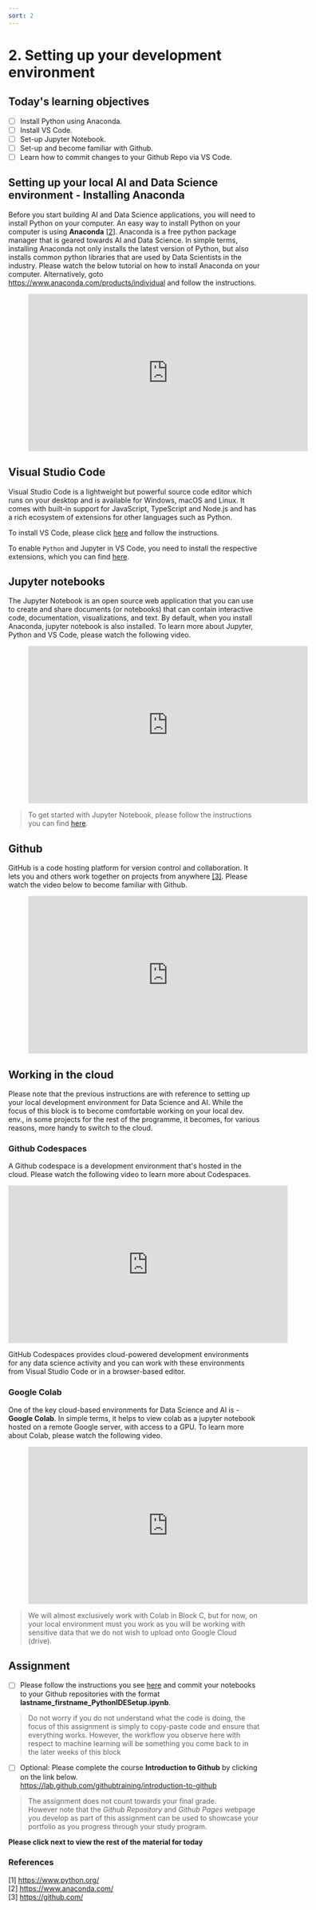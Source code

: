 ```yaml
---
sort: 2
---
```


# 2. Setting up your development environment

## Today's learning objectives

- [ ] Install Python using Anaconda.
- [ ] Install VS Code.
- [ ] Set-up Jupyter Notebook.
- [ ] Set-up and become familiar with Github.
- [ ] Learn how to commit changes to your Github Repo via VS Code.

## Setting up your local AI and Data Science environment - Installing Anaconda

Before you start building AI and Data Science applications, you will need to install Python on your computer.
An easy way to install Python on your computer is using **Anaconda** [[2](#2)]. Anaconda is a free python package manager that is geared towards AI and Data Science. In simple terms, installing Anaconda not only installs the latest version of Python, but also installs common python libraries that are used by Data Scientists in the industry. Please watch the below tutorial on how to install Anaconda on your computer. Alternatively, goto <https://www.anaconda.com/products/individual> and follow the instructions.

<!-- blank line -->
<figure class="video_container">
<iframe width="560" height="315" src="https://www.youtube-nocookie.com/embed/C4OPn58BLaU?controls=0" title="YouTube video player" frameborder="0" allow="accelerometer; autoplay; clipboard-write; encrypted-media; gyroscope; picture-in-picture" allowfullscreen></iframe>
</figure>
<!-- blank line -->

## Visual Studio Code

Visual Studio Code is a lightweight but powerful source code editor which runs on your desktop and is available for Windows, macOS and Linux. It comes with built-in support for JavaScript, TypeScript and Node.js and has a rich ecosystem of extensions for other languages such as Python.

To install VS Code, please click [here](https://code.visualstudio.com/docs/setup/setup-overview.) and follow the instructions.

To enable ```Python``` and Jupyter in VS Code, you need to install the respective extensions, which you can find [here](https://code.visualstudio.com/docs/datascience/overview).

## Jupyter notebooks

The Jupyter Notebook is an open source web application that you can use to create and share documents (or notebooks) that can contain  interactive code, documentation, visualizations, and text. By default, when you install Anaconda, jupyter notebook is also installed. To learn more about Jupyter, Python and VS Code, please watch the following video.

<!-- blank line -->
<figure class="video_container">
<iframe width="560" height="315" src="https://www.youtube.com/embed/FSdIoJdSnig" title="YouTube video player" frameborder="0" allow="accelerometer; autoplay; clipboard-write; encrypted-media; gyroscope; picture-in-picture" allowfullscreen></iframe>
</figure>
<!-- blank line -->

> To get started with Jupyter Notebook, please follow the instructions you can find [here](https://code.visualstudio.com/docs/datascience/jupyter-notebooks).

## Github

GitHub is a code hosting platform for version control and collaboration. It lets you and others work together on projects from anywhere [[3]](#3). Please watch the video below to become familiar with Github.

<!-- blank line -->
<figure class="video_container">
<iframe width="560" height="315" src="https://www.youtube-nocookie.com/embed/sz6zfrQpCQg?controls=0" title="YouTube video player" frameborder="0" allow="accelerometer; autoplay; clipboard-write; encrypted-media; gyroscope; picture-in-picture" allowfullscreen></iframe>
</figure>
<!-- blank line -->

## Working in the cloud

Please note that the previous instructions are with reference to setting up your local development environment for Data Science and AI. While the focus of this block is to become comfortable working on your local dev. env., in some projects for the rest of the programme, it becomes, for various reasons, more handy to switch to the cloud.

### Github Codespaces

A Github codespace is a development environment that's hosted in the cloud. Please watch the following video to learn more about Codespaces.

<!-- blank line -->
<iframe width="560" height="315" src="https://www.youtube.com/embed/j5VQ8OlwbqI" title="YouTube video player" frameborder="0" allow="accelerometer; autoplay; clipboard-write; encrypted-media; gyroscope; picture-in-picture" allowfullscreen></iframe>
</figure>
<!-- blank line -->

GitHub Codespaces provides cloud-powered development environments for any data science activity and you can work with these environments from Visual Studio Code or in a browser-based editor.

### Google Colab

One of the key cloud-based environments for Data Science and AI is - **Google Colab**.
In simple terms, it helps to view colab as a jupyter notebook hosted on a remote Google server, with access to a GPU.
To learn more about Colab, please watch the following video.

<!-- blank line -->
<figure class="video_container">
<iframe width="560" height="315" src="https://www.youtube.com/embed/inN8seMm7UI" title="YouTube video player" frameborder="0" allow="accelerometer; autoplay; clipboard-write; encrypted-media; gyroscope; picture-in-picture" allowfullscreen></iframe>
</figure>
<!-- blank line -->

> We will almost exclusively work with Colab in Block C, but for now, on your local environment must you work as you will be working with sensitive data that we do not wish to upload onto Google Cloud (drive).

## Assignment

- [ ] Please follow the instructions you see [here](https://code.visualstudio.com/docs/datascience/data-science-tutorial) and commit your notebooks to your Github repositories with the format **lastname_firstname_PythonIDESetup.ipynb**.

> Do not worry if you do not understand what the code is doing, the focus of this assignment is simply to copy-paste code and ensure that everything works. However, the workflow you observe here with respect to machine learning will be something you come back to in the later weeks of this block

- [ ] Optional: Please complete the course **Introduction to Github** by clicking on the link below.<br>
<https://lab.github.com/githubtraining/introduction-to-github>

> The assignment does not count towards your final grade.<br>
However note that the *Github Repository* and *Github Pages* webpage you develop as part of this assignment can be used to showcase your portfolio as you progress through your study program.

**Please click next to view the rest of the material for today**

### References

<a id="1">[1]</a>
<https://www.python.org/>
<br>
<a id="2">[2]</a>
<https://www.anaconda.com/>
<br>
<a id="3">[3]</a>
<https://github.com/>
<br>

